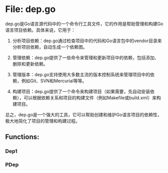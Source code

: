 # File: dep.go

dep.go是Go语言源代码中的一个命令行工具文件，它的作用是帮助管理和构建Go语言项目依赖。具体来说，它用于：

1. 分析项目依赖：dep.go通过检查项目中的代码和Go语言包中的vendor目录来分析项目依赖，自动生成一个依赖图。

2. 管理依赖：dep.go提供了一些命令来管理和更新项目中的依赖，包括添加、删除和更新依赖。

3. 管理版本：dep.go支持使用大多数主流的版本控制系统来管理项目中的依赖，例如Git、SVN和Mercurial等等。

4. 构建项目：dep.go提供了一个命令来构建项目（如果需要，先自动安装依赖），可以根据依赖关系和项目的构建文件（例如Makefile或build.xml）来构建项目。

总之，dep.go是一个强大的工具，它可以帮助创建和维护Go语言项目的依赖性，极大地简化了项目的管理和构建过程。

## Functions:

### Dep1





### PDep





